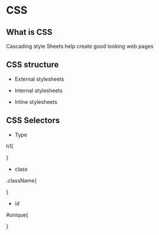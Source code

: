 # CSS

## What is CSS 

Cascading style Sheets help create good looking web pages

## CSS structure

- External stylesheets

- Internal stylesheets

- Inline stylesheets

## CSS Selectors

- Type

h1{

}
- class

.className{

}

- id

#unique{

}